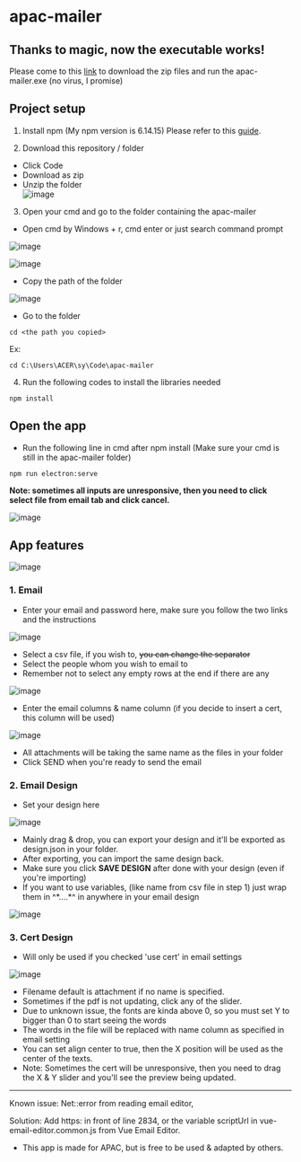 # apac-mailer

## Thanks to magic, now the executable works!

Please come to this [link](https://github.com/APACAPU/apac-mailer/blob/master/win-unpacked.zip) to download the zip files and run the apac-mailer.exe
(no virus, I promise)


## Project setup

1. Install npm (My npm version is 6.14.15)
  Please refer to this [guide](https://phoenixnap.com/kb/install-node-js-npm-on-windows).

2. Download this repository / folder
  - Click Code
  - Download as zip
  - Unzip the folder  
  ![image](https://user-images.githubusercontent.com/55322546/136896008-c98e92a1-6059-4bb8-b074-e6c20d4c991c.png)

  
3. Open your cmd and go to the folder containing the apac-mailer
  - Open cmd by Windows + r, cmd enter or just search command prompt
 
![image](https://user-images.githubusercontent.com/55322546/136893464-90af59cf-2529-4a7b-8cd4-081256be431c.png)

![image](https://user-images.githubusercontent.com/55322546/136893615-93b37fb3-2065-41ce-bce8-2d9a1d4df18f.png)


 - Copy the path of the folder 

![image](https://user-images.githubusercontent.com/55322546/136893564-511ee8b4-ace4-4d6f-aba3-777d7d827fc4.png)

 - Go to the folder 
```
cd <the path you copied>
```
  Ex:
```
cd C:\Users\ACER\sy\Code\apac-mailer
```

4. Run the following codes to install the libraries needed
```
npm install
```

## Open the app

- Run the following line in cmd after npm install (Make sure your cmd is still in the apac-mailer folder)

```
npm run electron:serve
```

**Note: sometimes all inputs are unresponsive, then you need to click select file from email tab and click cancel.**

![image](https://user-images.githubusercontent.com/55322546/136893827-ccb22f22-6d89-41fd-b259-80f57e80683c.png)

## App features

![image](https://user-images.githubusercontent.com/55322546/136894878-2e9c532e-1520-4c65-8f30-b2de0c164682.png)

### 1. Email
  - Enter your email and password here, make sure you follow the two links and the instructions 
  
  ![image](https://user-images.githubusercontent.com/55322546/136894958-1703f309-d9d6-47df-8878-c89e8651c637.png)
  
  - Select a csv file, if you wish to, ~~you can change the separator~~
  - Select the people whom you wish to email to
  - Remember not to select any empty rows at the end if there are any
  
  ![image](https://user-images.githubusercontent.com/55322546/136895028-20437009-aba3-4abd-a836-4647eea96497.png)

  - Enter the email columns & name column (if you decide to insert a cert, this column will be used)
  
  ![image](https://user-images.githubusercontent.com/55322546/136895105-c86abebe-3ba7-4096-a789-6c9883b3cd29.png)

  - All attachments will be taking the same name as the files in your folder
  - Click SEND when you're ready to send the email

### 2. Email Design
  - Set your design here
  
  ![image](https://user-images.githubusercontent.com/55322546/136895179-2f2bab85-f870-4aef-a8ad-056788d5f50a.png)

  - Mainly drag & drop, you can export your design and it'll be exported as design.json in your folder.
  - After exporting, you can import the same design back.
  - Make sure you click **SAVE DESIGN** after done with your design (even if you're importing)
  - If you want to use variables, (like name from csv file in step 1) just wrap them in ^\*....\*^ in anywhere in your email design
  
  ![image](https://user-images.githubusercontent.com/55322546/136895349-baa65d2d-c709-4246-89e3-f5bcec7c07f1.png)

### 3. Cert Design
  - Will only be used if you checked 'use cert' in email settings
  
  ![image](https://user-images.githubusercontent.com/55322546/136895503-0cf74679-6d8c-441a-a3a0-ad008a46717d.png)

  - Filename default is attachment if no name is specified.
  - Sometimes if the pdf is not updating, click any of the slider.
  - Due to unknown issue, the fonts are kinda above 0, so you must set Y to bigger than 0 to start seeing the words
  - The words in the file will be replaced with name column as specified in email setting
  - You can set align center to true, then the X position will be used as the center of the texts. 
  - Note: Sometimes the cert will be unresponsive, then you need to drag the X & Y slider and you'll see
the preview being updated.

<hr>

Known issue: Net::error from reading email editor,

Solution: Add https: in front of line 2834, or the variable scriptUrl in vue-email-editor.common.js from Vue Email Editor.

* This app is made for APAC, but is free to be used & adapted by others.
